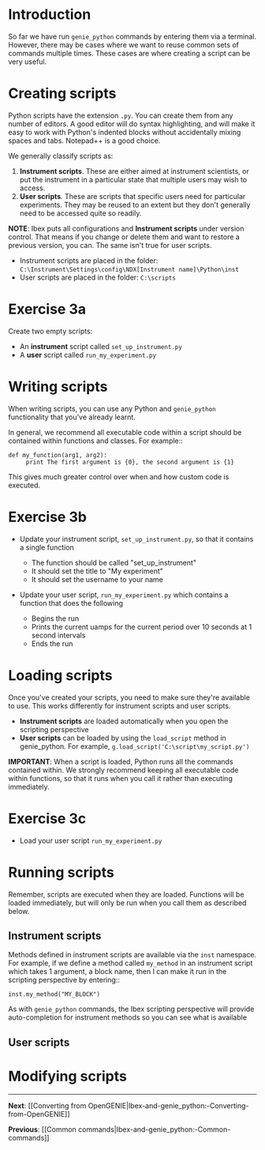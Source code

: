 Introduction
============

So far we have run ``genie_python`` commands by entering them via a terminal. However, there may be cases where we want to reuse common sets of commands multiple times. These cases are where creating a script can be very useful.

Creating scripts
================

Python scripts have the extension ``.py``. You can create them from any number of editors. A good editor will do syntax highlighting, and will make it easy to work with Python's indented blocks without accidentally mixing spaces and tabs. Notepad++ is a good choice.

We generally classify scripts as:

1. **Instrument scripts**. These are either aimed at instrument scientists, or put the instrument in a particular state that multiple users may wish to access.
2. **User scripts**. These are scripts that specific users need for particular experiments. They may be reused to an extent but they don't generally need to be accessed quite so readily.

**NOTE**: Ibex puts all configurations and **Instrument scripts** under version control. That means if you change or delete them and want to restore a previous version, you can. The same isn't true for user scripts.

- Instrument scripts are placed in the folder: ``C:\Instrument\Settings\config\NDX[Instrument name]\Python\inst``
- User scripts are placed in the folder: ``C:\scripts``

Exercise 3a
===========

Create two empty scripts:

- An **instrument** script called ``set_up_instrument.py``
- A **user** script called ``run_my_experiment.py``

Writing scripts
===============

When writing scripts, you can use any Python and ``genie_python`` functionality that you've already learnt.

In general, we recommend all executable code within a script should be contained within functions and classes. For example::

    def my_function(arg1, arg2):
         print The first argument is {0}, the second argument is {1}

This gives much greater control over when and how custom code is executed.

Exercise 3b
===========

-   Update your instrument script, ``set_up_instrument.py``, so that it contains a single function

    - The function should be called "set_up_instrument"
    - It should set the title to "My experiment"
    - It should set the username to your name

-   Update your user script, ``run_my_experiment.py`` which contains a function that does the following

    - Begins the run
    - Prints the current uamps for the current period over 10 seconds at 1 second intervals
    - Ends the run

Loading scripts
===============

Once you've created your scripts, you need to make sure they're available to use. This works differently for instrument scripts and user scripts.

- **Instrument scripts** are loaded automatically when you open the scripting perspective
- **User scripts** can be loaded by using the ``load_script`` method in genie_python. For example, ``g.load_script('C:\script\my_script.py')``

**IMPORTANT**: When a script is loaded, Python runs all the commands contained within. We strongly recommend keeping all executable code within functions, so that it runs when you call it rather than executing immediately.

Exercise 3c
===========

- Load your user script ``run_my_experiment.py``

Running scripts
===============

Remember, scripts are executed when they are loaded. Functions will be loaded immediately, but will only be run when you call them as described below.

Instrument scripts
------------------

Methods defined in instrument scripts are available via the ``inst`` namespace. For example, if we define a method called ``my_method`` in an instrument script which takes 1 argument, a block name, then I can make it run in the scripting perspective by entering::

    inst.my_method("MY_BLOCK")

As with ``genie_python`` commands, the Ibex scripting perspective will provide auto-completion for instrument methods so you can see what is available

User scripts
------------

Modifying scripts
=================


-------------------------------------------------------------------------------

**Next**: [[Converting from OpenGENIE|Ibex-and-genie_python:-Converting-from-OpenGENIE]]
   
**Previous**: [[Common commands|Ibex-and-genie_python:-Common-commands]]